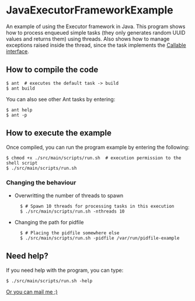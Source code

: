 JavaExecutorFrameworkExample
=============================

An example of using the Executor framework in Java. This program shows how to process enqueued simple tasks (they only generates random UUID values and returns them) using threads. Also shows how to manage exceptions raised inside the thread, since the task implements the [Callable interface](http://docs.oracle.com/javase/1.5.0/docs/api/java/util/concurrent/Callable.html).


How to compile the code
-----------------------

    $ ant  # executes the default task -> build
    $ ant build

You can also see other Ant tasks by entering:

    $ ant help
    $ ant -p


How to execute the example
--------------------------

Once compiled, you can run the program example by entering the following:

    $ chmod +x ./src/main/scripts/run.sh  # execution permission to the shell script
    $ ./src/main/scripts/run.sh

### Changing the behaviour

* Overwritting the number of threads to spawn

        $ # Spawn 10 threads for processing tasks in this execution
        $ ./src/main/scripts/run.sh -nthreads 10

* Changing the path for pidfile

        $ # Placing the pidfile somewhere else
        $ ./src/main/scripts/run.sh -pidfile /var/run/pidfile-example


Need help?
----------

If you need help with the program, you can type:

    $ ./src/main/scripts/run.sh -help

[Or you can mail me ;)](mailto:ariel.gerardo.rios@gmail.com)


